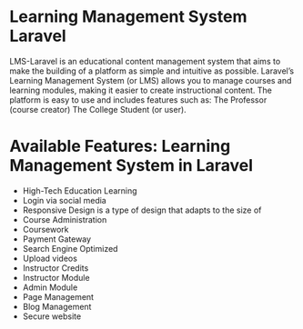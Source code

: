# Learning Management System Laravel

LMS-Laravel is an educational content management system that aims to make the building of a platform as simple and intuitive as possible. Laravel’s Learning Management System (or LMS) allows you to manage courses and learning modules, making it easier to create instructional content. The platform is easy to use and includes features such as: The Professor (course creator) The College Student (or user).

# Available Features: Learning Management System in Laravel
* High-Tech Education Learning
* Login via social media
* Responsive Design is a type of design that adapts to the size of
* Course Administration
* Coursework
* Payment Gateway
* Search Engine Optimized
* Upload videos
* Instructor Credits
* Instructor Module
* Admin Module
* Page Management
* Blog Management
* Secure website
